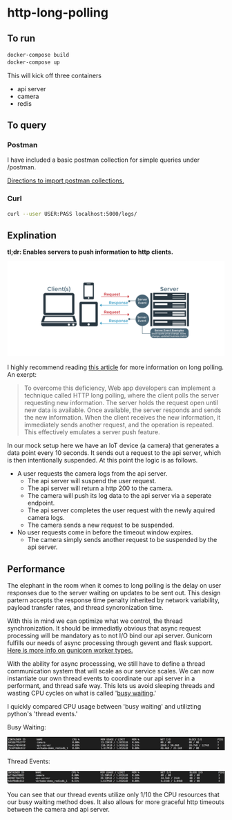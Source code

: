 # http-long-polling

## To run

```bash
docker-compose build
docker-compose up
```

This will kick off three containers

- api server
- camera
- redis

## To query

### Postman

I have included a basic postman collection for simple queries under /postman.

[Directions to import postman collections.](https://learning.getpostman.com/docs/postman/collections/data_formats/#importing-postman-data)

### Curl

```bash
curl --user USER:PASS localhost:5000/logs/
```

## Explination

**tl;dr: Enables servers to push information to http clients.**

![long-polling](./media/HTTP-LONG-POLLING.png)

I highly recommend reading [this article](https://www.pubnub.com/blog/2014-12-01-http-long-polling/) for more information on long polling. An exerpt:
>To overcome this deficiency, Web app developers can implement a technique called HTTP long polling, where the client polls the server requesting new information.  The server holds the request open until new data is available. Once available, the server responds and sends the new information. When the client receives the new information, it immediately sends another request, and the operation is repeated. This effectively emulates a server push feature.

In our mock setup here we have an IoT device (a camera) that generates a data point every 10 seconds. It sends out a request to the api server, which is then intentionally suspended. At this point the logic is as follows.

- A user requests the camera logs from the api server.  
    - The api server will suspend the user request.
    - The api server will return a http 200 to the camera.
    - The camera will push its log data to the api server via a seperate endpoint.
    - The api server completes the user request with the newly aquired camera logs.
    - The camera sends a new request to be suspended.
- No user requests come in before the timeout window expires.
    - The camera simply sends another request to be suspended by the api server.

## Performance

The elephant in the room when it comes to long polling is the delay on user responses due to the server waiting on updates to be sent out. This design partern accepts the response time penalty inherited by network variability, payload transfer rates, and thread syncronization time.

With this in mind we can optimize what we control, the thread synchronization. It should be immediatly obvious that async request processing will be mandatory as to not I/O bind our api server. Gunicorn fulfills our needs of async processing through gevent and flask support. [Here is more info on gunicorn worker types.](https://www.spirulasystems.com/blog/2015/01/20/gunicorn-worker-types/) 

With the ability for async processsing, we still have to define a thread communication system that will scale as our service scales. We can now instantiate our own thread events to coordinate our api server in a performant, and thread safe way. This lets us avoid sleeping threads and wasting CPU cycles on what is called '[busy waiting](https://en.wikipedia.org/wiki/Busy_waiting).'

I quickly compared CPU usage between 'busy waiting' and utilizting python's 'thread events.'

Busy Waiting:

![busy-waiting](./media/busy_wait.png)

Thread Events:

![thread-events](./media/thread_events.png)

You can see that our thread events utilize only 1/10 the CPU resources that our busy waiting method does. It also allows for more graceful http timeouts between the camera and api server.
